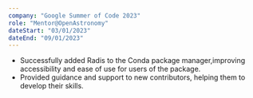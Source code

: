 ```yaml
---
company: "Google Summer of Code 2023"
role: "Mentor@OpenAstronomy"
dateStart: "03/01/2023"
dateEnd: "09/01/2023"
---
```

- Successfully added Radis to the Conda package manager,improving accessibility and ease of use for users of the package.
- Provided guidance and support to new contributors, helping them to develop their skills.

